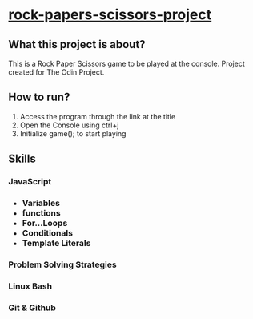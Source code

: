 <h1><a href=" https://kaiopratess.github.io/rock-papers-scissors-project/">rock-papers-scissors-project</a></h1>

<h2>What this project is about?</h2>
<p>This is a Rock Paper Scissors game to be played at the console. Project created for The Odin Project.

<h2>How to run?</h2>
<ol>
  <li>Access the program through the link at the title</li>
  <li>Open the Console using ctrl+j</li>
  <li>Initialize game(); to start playing</li>
</ol>

<h2>Skills</h2>
<h3>JavaScript<h3>
<ul>
  <li>Variables</li>
  <li>functions</li>
  <li>For...Loops</li>
  <li>Conditionals</li>
  <li>Template Literals</li>
</ul>

<h3>Problem Solving Strategies</h3>
<h3>Linux Bash</h3>
<h3>Git & Github</h3>

